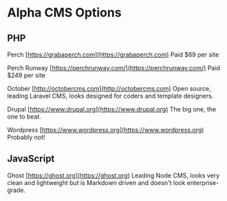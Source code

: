 # Alpha CMS Options

## PHP

Perch [https://grabaperch.com](https://grabaperch.com) Paid $69 per site

Perch Runway [https://perchrunway.com/](https://perchrunway.com/) Paid $249 per site

October [http://octobercms.com](http://octobercms.com) Open source, leading Laravel CMS, looks designed for coders and template designers.

Drupal [https://www.drupal.org](https://www.drupal.org) The big one, the one to beat.

Wordpress [https://www.wordpress.org](https://www.wordpress.org) Probably not!

## JavaScript

Ghost [https://ghost.org](https://ghost.org) Leading Node CMS, looks very clean and lightweight but is Markdown driven and doesn't look enterprise-grade.
